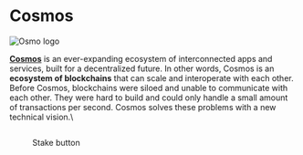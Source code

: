 # Cosmos

![Osmo logo](https://user-images.githubusercontent.com/95366163/145550138-a655fcec-a3fe-4a6a-9641-f8a787999774.png)

[**Cosmos**](https://cosmos.network/) is an ever-expanding ecosystem of interconnected apps and services, built for a decentralized future. In other words, Cosmos is an **ecosystem of blockchains** that can scale and interoperate with each other. Before Cosmos, blockchains were siloed and unable to communicate with each other. They were hard to build and could only handle a small amount of transactions per second. Cosmos solves these problems with a new technical vision.\


<figure><img src="https://user-images.githubusercontent.com/95366163/145550484-e9d338c4-b800-4719-acd9-9bb068a8d064.png" alt=""><figcaption><p>Stake button</p></figcaption></figure>

